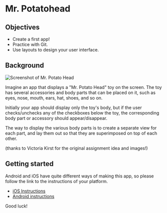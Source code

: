 # Mr. Potatohead


## Objectives

- Create a first app!
- Practice with Git.
- Use layouts to design your user interface.


## Background

![Screenshot of Mr. Potato Head](potato.png)

Imagine an app that displays a "Mr. Potato Head" toy on the screen. The toy has several accessories and body parts that can be placed on it, such as eyes, nose, mouth, ears, hat, shoes, and so on.

Initially your app should display only the toy's body, but if the user checks/unchecks any of the checkboxes below the toy, the corresponding body part or accessory should appear/disappear.

The way to display the various body parts is to create a separate view for each part, and lay them out so that they are superimposed on top of each other.

(thanks to Victoria Kirst for the original assignment idea and images!)


## Getting started

Android and iOS have quite different ways of making this app, so please follow the link to the instructions of your platform. 

* [iOS Instructions](iOS.md)
* [Android instructions](Android.md)

Good luck! 